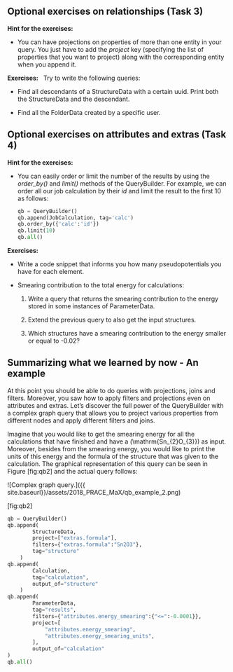 Optional exercises on relationships (Task 3)
--------------------------------------------

**Hint for the exercises:**

-   You can have projections on properties of more than one entity in your query. You just have to add the *project* key (specifying the list of properties that you want to project) along with the corresponding entity when you append it.

**Exercises:**
 
Try to write the following queries:

-   Find all descendants of a StructureData with a certain uuid. Print both the StructureData and the descendant.

-   Find all the FolderData created by a specific user.

Optional exercises on attributes and extras (Task 4)
----------------------------------------------------

**Hint for the exercises:**

-   You can easily order or limit the number of the results by using the *order\_by()* and *limit()* methods of the QueryBuilder. For example, we can order all our job calculation by their *id* and limit the result to the first 10 as follows:

    ``` python
    qb = QueryBuilder()
    qb.append(JobCalculation, tag='calc')
    qb.order_by({'calc':'id'})
    qb.limit(10)
    qb.all()
    ```

**Exercises:**

-   Write a code snippet that informs you how many pseudopotentials you have for each element.

-   Smearing contribution to the total energy for calculations:

    1.  Write a query that returns the smearing contribution to the energy stored in some instances of ParameterData.

    2.  Extend the previous query to also get the input structures.

    3.  Which structures have a smearing contribution to the energy smaller or equal to -0.02?

Summarizing what we learned by now - An example
-----------------------------------------------

At this point you should be able to do queries with projections, joins and filters. Moreover, you saw how to apply filters and projections even on attributes and extras. Let’s discover the full power of the QueryBuilder with a complex graph query that allows you to project various properties from different nodes and apply different filters and joins.

Imagine that you would like to get the smearing energy for all the calculations that have finished and have a \(\mathrm{Sn_{2}O_{3}}\) as input. Moreover, besides from the smearing energy, you would like to print the units of this energy and the formula of the structure that was given to the calculation. The graphical representation of this query can be seen in Figure [fig:qb2] and the actual query follows:

![Complex graph query.]({{ site.baseurl}}/assets/2018_PRACE_MaX/qb_example_2.png)

[fig:qb2]

``` python
qb = QueryBuilder()
qb.append(
        StructureData,
        project=["extras.formula"],
        filters={"extras.formula":"Sn2O3"},
        tag="structure"
    )
qb.append(
        Calculation,
        tag="calculation",
        output_of="structure"
    )
qb.append(
        ParameterData,
        tag="results",
        filters={"attributes.energy_smearing":{"<=":-0.0001}},
        project=[
            "attributes.energy_smearing",
            "attributes.energy_smearing_units",
        ],
        output_of="calculation"
)
qb.all()
```
